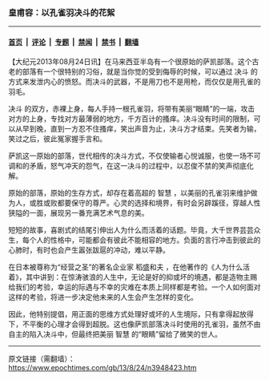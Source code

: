 ### 皇甫容：以孔雀羽决斗的花絮

---

#### [首页](../../../..?n3948423) &nbsp;|&nbsp; [评论](../../../../../epoch-comment?n3948423) &nbsp;|&nbsp; [专题](../../../../../epoch-special?n3948423) &nbsp;|&nbsp; [禁闻](../../../../../epoch-news?n3948423) &nbsp;|&nbsp; [禁书](../../../../../books?n3948423) &nbsp;|&nbsp; [翻墙](https://github.com/gfw-breaker/nogfw/blob/master/README.md?n3948423)


<div class="post_content" id="artbody" itemprop="articleBody">
 <!-- article content begin -->
 <p>
  【大纪元2013年08月24日讯】在马来西亚半岛有一个很原始的萨凯部落。这个古老的部落有一个很特别的习俗，就是当你觉的受到侮辱的时候，可以通过
  <ok href="https://www.epochtimes.com/gb/tag/%E5%86%B3%E6%96%97.html">
   决斗
  </ok>
  的方式来发泄内心的愤怒。而决斗的武器，不是用刀也不是用枪，而仅仅是用孔雀的羽毛。
 </p>
 <p>
  <ok href="https://www.epochtimes.com/gb/tag/%E5%86%B3%E6%96%97.html">
   决斗
  </ok>
  的双方，赤裸上身，每人手持一根孔雀羽，将带有美丽“眼睛”的一端，攻击对方的上身，专找对方最薄弱的地方，千方百计的搔痒。决斗没有时间的限制，可以从早到晚，直到一方忍不住搔痒，笑出声音为止，决斗方才结束。先笑者为输，笑过之后，彼此冤家握手言和。
 </p>
 <p>
  萨凯这一原始的部落，世代相传的决斗方式，不仅使输者心悦诚服，也使一场不可调和的矛盾，怒气冲天的怨气，在这一决斗的过程中，以忍俊不禁的笑声彻底化解。
 </p>
 <p>
  原始的部落，原始的生存方式，却存在着高超的
  <ok href="https://www.epochtimes.com/gb/tag/%E6%99%BA%E6%85%A7.html">
   智慧
  </ok>
  ，以美丽的孔雀羽来维护做为人，或胜或败都要保守的尊严。心灵的选择和境界，有时会另辟蹊径，穿越人性狭隘的一面，展现另一番充满艺术气息的美。
 </p>
 <p>
  短短的故事，喜剧式的结尾引伸出人为什么而活着的话题。毕竟，大千世界芸芸众生，每个人的性格中，可能都会有彼此不能相容的地方。负面的言行冲击到彼此的心肺时，有时也会产生嚣张跋扈的冲动，难以平静。
 </p>
 <p>
  在日本被尊称为“经营之圣”的著名企业家
  <ok href="https://www.epochtimes.com/gb/tag/%E7%A8%BB%E7%9B%9B%E5%92%8C%E5%A4%AB.html">
   稻盛和夫
  </ok>
  ，在他著作的《人为什么活着》，其中讲到：在惊涛骇浪的人生中，无论是好的抑或坏的境遇，都是造物主赐给我们的考验，幸运的际遇与不幸的灾难在本质上同样都是考验。一个人如何面对这样的考验，将进一步决定他未来的人生会产生怎样的变化。
 </p>
 <p>
  因此，他特别提倡，用正面的思维方式处理好或坏的人生境际，只有拿得起放得下，不平衡的心理才会得到超脱。这也像萨凯部落决斗时使用的孔雀羽，虽然不由自主的陷入决斗中，但最终把美丽
  <ok href="https://www.epochtimes.com/gb/tag/%E6%99%BA%E6%85%A7.html">
   智慧
  </ok>
  的“眼睛”留给了微笑的世人。
 </p>
 <!-- article content end -->
 <div id="below_article_ad">
 </div>
</div>


---

原文链接（需翻墙）：https://www.epochtimes.com/gb/13/8/24/n3948423.htm